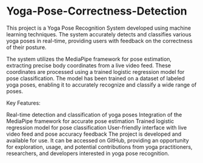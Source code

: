 # Yoga-Pose-Correctness-Detection
This project is a Yoga Pose Recognition System developed using machine learning techniques. The system accurately detects and classifies various yoga poses in real-time, providing users with feedback on the correctness of their posture.

The system utilizes the MediaPipe framework for pose estimation, extracting precise body coordinates from a live video feed. These coordinates are processed using a trained logistic regression model for pose classification. The model has been trained on a dataset of labeled yoga poses, enabling it to accurately recognize and classify a wide range of poses.

Key Features:

Real-time detection and classification of yoga poses
Integration of the MediaPipe framework for accurate pose estimation
Trained logistic regression model for pose classification
User-friendly interface with live video feed and pose accuracy feedback
The project is developed and available for use. It can be accessed on GitHub, providing an opportunity for exploration, usage, and potential contributions from yoga practitioners, researchers, and developers interested in yoga pose recognition.
